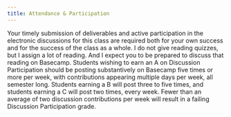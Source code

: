 ```yaml
---
title: Attendance & Participation
---
```


Your timely submission of deliverables and active participation in the electronic discussions for
this class are required both for your own success and for the success of the class as a whole. I do
not give reading quizzes, but I assign a lot of reading. And I expect you to be prepared to discuss
that reading on Basecamp. Students wishing to earn an A on Discussion Participation should be
posting substantively on Basecamp five times or more per week, with contributions appearing multiple
days per week, all semester long. Students earning a B will post three to five times, and students
earning a C will post two times, every week. Fewer than an average of two discussion contributions
per week will result in a failing Discussion Participation grade.
